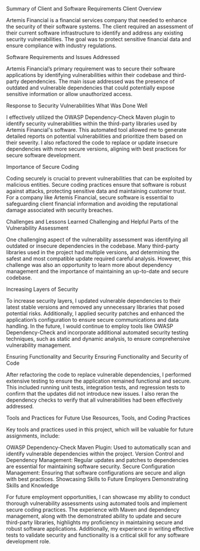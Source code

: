 Summary of Client and Software Requirements
Client Overview

Artemis Financial is a financial services company that needed to enhance the security of their software systems. The client required an assessment of their current software infrastructure to identify and address any existing security vulnerabilities. The goal was to protect sensitive financial data and ensure compliance with industry regulations.

Software Requirements and Issues Addressed

Artemis Financial’s primary requirement was to secure their software applications by identifying vulnerabilities within their codebase and third-party dependencies. The main issue addressed was the presence of outdated and vulnerable dependencies that could potentially expose sensitive information or allow unauthorized access.

Response to Security Vulnerabilities
What Was Done Well

I effectively utilized the OWASP Dependency-Check Maven plugin to identify security vulnerabilities within the third-party libraries used by Artemis Financial's software. This automated tool allowed me to generate detailed reports on potential vulnerabilities and prioritize them based on their severity. I also refactored the code to replace or update insecure dependencies with more secure versions, aligning with best practices for secure software development.

Importance of Secure Coding

Coding securely is crucial to prevent vulnerabilities that can be exploited by malicious entities. Secure coding practices ensure that software is robust against attacks, protecting sensitive data and maintaining customer trust. For a company like Artemis Financial, secure software is essential to safeguarding client financial information and avoiding the reputational damage associated with security breaches.

Challenges and Lessons Learned
Challenging and Helpful Parts of the Vulnerability Assessment

One challenging aspect of the vulnerability assessment was identifying all outdated or insecure dependencies in the codebase. Many third-party libraries used in the project had multiple versions, and determining the safest and most compatible update required careful analysis. However, this challenge was also an opportunity to learn more about dependency management and the importance of maintaining an up-to-date and secure codebase.

Increasing Layers of Security

To increase security layers, I updated vulnerable dependencies to their latest stable versions and removed any unnecessary libraries that posed potential risks. Additionally, I applied security patches and enhanced the application’s configuration to ensure secure communications and data handling. In the future, I would continue to employ tools like OWASP Dependency-Check and incorporate additional automated security testing techniques, such as static and dynamic analysis, to ensure comprehensive vulnerability management.

Ensuring Functionality and Security
Ensuring Functionality and Security of Code

After refactoring the code to replace vulnerable dependencies, I performed extensive testing to ensure the application remained functional and secure. This included running unit tests, integration tests, and regression tests to confirm that the updates did not introduce new issues. I also reran the dependency checks to verify that all vulnerabilities had been effectively addressed.

Tools and Practices for Future Use
Resources, Tools, and Coding Practices

Key tools and practices used in this project, which will be valuable for future assignments, include:

OWASP Dependency-Check Maven Plugin: Used to automatically scan and identify vulnerable dependencies within the project.
Version Control and Dependency Management: Regular updates and patches to dependencies are essential for maintaining software security.
Secure Configuration Management: Ensuring that software configurations are secure and align with best practices.
Showcasing Skills to Future Employers
Demonstrating Skills and Knowledge

For future employment opportunities, I can showcase my ability to conduct thorough vulnerability assessments using automated tools and implement secure coding practices. The experience with Maven and dependency management, along with the demonstrated ability to update and secure third-party libraries, highlights my proficiency in maintaining secure and robust software applications. Additionally, my experience in writing effective tests to validate security and functionality is a critical skill for any software development role.
